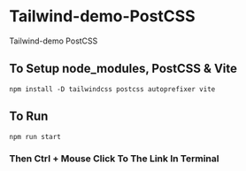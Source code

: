# Tailwind-demo-PostCSS
Tailwind-demo PostCSS
## To Setup node_modules, PostCSS & Vite
~~~
npm install -D tailwindcss postcss autoprefixer vite
~~~
## To Run
~~~
npm run start
~~~
### Then Ctrl + Mouse Click To The Link In Terminal
